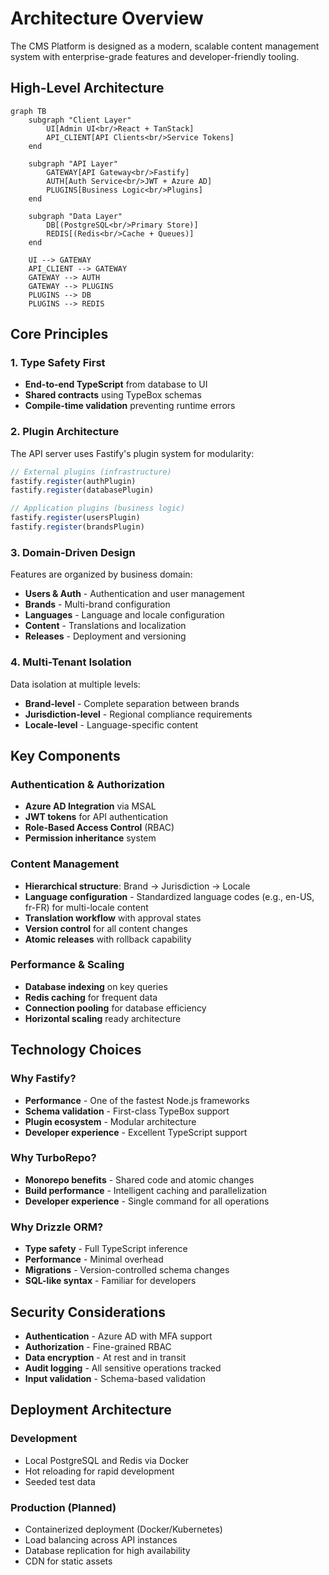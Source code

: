 # Architecture Overview

The CMS Platform is designed as a modern, scalable content management system with enterprise-grade features and developer-friendly tooling.

## High-Level Architecture

```mermaid
graph TB
    subgraph "Client Layer"
        UI[Admin UI<br/>React + TanStack]
        API_CLIENT[API Clients<br/>Service Tokens]
    end
    
    subgraph "API Layer"
        GATEWAY[API Gateway<br/>Fastify]
        AUTH[Auth Service<br/>JWT + Azure AD]
        PLUGINS[Business Logic<br/>Plugins]
    end
    
    subgraph "Data Layer"
        DB[(PostgreSQL<br/>Primary Store)]
        REDIS[(Redis<br/>Cache + Queues)]
    end
    
    UI --> GATEWAY
    API_CLIENT --> GATEWAY
    GATEWAY --> AUTH
    GATEWAY --> PLUGINS
    PLUGINS --> DB
    PLUGINS --> REDIS
```

## Core Principles

### 1. Type Safety First

- **End-to-end TypeScript** from database to UI
- **Shared contracts** using TypeBox schemas
- **Compile-time validation** preventing runtime errors

### 2. Plugin Architecture

The API server uses Fastify's plugin system for modularity:

```typescript
// External plugins (infrastructure)
fastify.register(authPlugin)
fastify.register(databasePlugin)

// Application plugins (business logic)
fastify.register(usersPlugin)
fastify.register(brandsPlugin)
```

### 3. Domain-Driven Design

Features are organized by business domain:
- **Users & Auth** - Authentication and user management
- **Brands** - Multi-brand configuration
- **Languages** - Language and locale configuration
- **Content** - Translations and localization
- **Releases** - Deployment and versioning

### 4. Multi-Tenant Isolation

Data isolation at multiple levels:
- **Brand-level** - Complete separation between brands
- **Jurisdiction-level** - Regional compliance requirements
- **Locale-level** - Language-specific content

## Key Components

### Authentication & Authorization

- **Azure AD Integration** via MSAL
- **JWT tokens** for API authentication
- **Role-Based Access Control** (RBAC)
- **Permission inheritance** system

### Content Management

- **Hierarchical structure**: Brand → Jurisdiction → Locale
- **Language configuration** - Standardized language codes (e.g., en-US, fr-FR) for multi-locale content
- **Translation workflow** with approval states
- **Version control** for all content changes
- **Atomic releases** with rollback capability

### Performance & Scaling

- **Database indexing** on key queries
- **Redis caching** for frequent data
- **Connection pooling** for database efficiency
- **Horizontal scaling** ready architecture

## Technology Choices

### Why Fastify?

- **Performance** - One of the fastest Node.js frameworks
- **Schema validation** - First-class TypeBox support
- **Plugin ecosystem** - Modular architecture
- **Developer experience** - Excellent TypeScript support

### Why TurboRepo?

- **Monorepo benefits** - Shared code and atomic changes
- **Build performance** - Intelligent caching and parallelization
- **Developer experience** - Single command for all operations

### Why Drizzle ORM?

- **Type safety** - Full TypeScript inference
- **Performance** - Minimal overhead
- **Migrations** - Version-controlled schema changes
- **SQL-like syntax** - Familiar for developers

## Security Considerations

- **Authentication** - Azure AD with MFA support
- **Authorization** - Fine-grained RBAC
- **Data encryption** - At rest and in transit
- **Audit logging** - All sensitive operations tracked
- **Input validation** - Schema-based validation

## Deployment Architecture

### Development
- Local PostgreSQL and Redis via Docker
- Hot reloading for rapid development
- Seeded test data

### Production (Planned)
- Containerized deployment (Docker/Kubernetes)
- Load balancing across API instances
- Database replication for high availability
- CDN for static assets